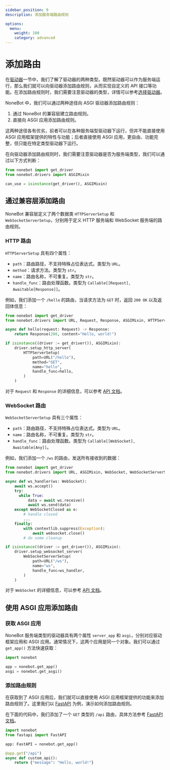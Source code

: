 ```yaml
---
sidebar_position: 9
description: 添加服务端路由规则

options:
  menu:
    weight: 100
    category: advanced
---
```


# 添加路由

在[驱动器](./driver.md)一节中，我们了解了驱动器的两种类型。既然驱动器可以作为服务端运行，那么我们就可以向驱动器添加路由规则，从而实现自定义的 API 接口等功能。在添加路由规则时，我们需要注意驱动器的类型，详情可以参考[选择驱动器](./driver.md#配置驱动器)。

NoneBot 中，我们可以通过两种途径向 ASGI 驱动器添加路由规则：

1. 通过 NoneBot 的兼容层建立路由规则。
2. 直接向 ASGI 应用添加路由规则。

这两种途径各有优劣，前者可以在各种服务端型驱动器下运行，但并不能直接使用 ASGI 应用框架提供的特性与功能；后者直接使用 ASGI 应用，更自由、功能完整，但只能在特定类型驱动器下运行。

在向驱动器添加路由规则时，我们需要注意驱动器是否为服务端类型，我们可以通过以下方式判断：

```python {3}
from nonebot import get_driver
from nonebot.drivers import ASGIMixin

can_use = isinstance(get_driver(), ASGIMixin)
```

## 通过兼容层添加路由

NoneBot 兼容层定义了两个数据类 `HTTPServerSetup` 和 `WebSocketServerSetup`，分别用于定义 HTTP 服务端和 WebSocket 服务端的路由规则。

### HTTP 路由

`HTTPServerSetup` 具有四个属性：

- `path`：路由路径，不支持特殊占位表达式。类型为 `URL`。
- `method`：请求方法。类型为 `str`。
- `name`：路由名称，不可重复。类型为 `str`。
- `handle_func`：路由处理函数。类型为 `Callable[[Request], Awaitable[Response]]`。

例如，我们添加一个 `/hello` 的路由，当请求方法为 `GET` 时，返回 `200 OK` 以及返回体信息：

```python
from nonebot import get_driver
from nonebot.drivers import URL, Request, Response, ASGIMixin, HTTPServerSetup

async def hello(request: Request) -> Response:
    return Response(200, content="Hello, world!")

if isinstance((driver := get_driver()), ASGIMixin):
    driver.setup_http_server(
        HTTPServerSetup(
            path=URL("/hello"),
            method="GET",
            name="hello",
            handle_func=hello,
        )
    )
```

对于 `Request` 和 `Response` 的详细信息，可以参考 [API 文档](../api/drivers/index.md)。

### WebSocket 路由

`WebSocketServerSetup` 具有三个属性：

- `path`：路由路径，不支持特殊占位表达式。类型为 `URL`。
- `name`：路由名称，不可重复。类型为 `str`。
- `handle_func`：路由处理函数。类型为 `Callable[[WebSocket], Awaitable[Any]]`。

例如，我们添加一个 `/ws` 的路由，发送所有接收到的数据：

```python
from nonebot import get_driver
from nonebot.drivers import URL, ASGIMixin, WebSocket, WebSocketServerSetup

async def ws_handler(ws: WebSocket):
    await ws.accept()
    try:
      while True:
          data = await ws.receive()
          await ws.send(data)
    except WebSocketClosed as e:
        # handle closed
        ...
    finally:
        with contextlib.suppress(Exception):
            await websocket.close()
        # do some cleanup

if isinstance((driver := get_driver()), ASGIMixin):
    driver.setup_websocket_server(
        WebSocketServerSetup(
            path=URL("/ws"),
            name="ws",
            handle_func=ws_handler,
        )
    )
```

对于 `WebSocket` 的详细信息，可以参考 [API 文档](../api/drivers/index.md)。

## 使用 ASGI 应用添加路由

### 获取 ASGI 应用

NoneBot 服务端类型的驱动器具有两个属性 `server_app` 和 `asgi`，分别对应驱动框架应用和 ASGI 应用。通常情况下，这两个应用是同一个对象。我们可以通过 `get_app()` 方法快速获取：

```python
import nonebot

app = nonebot.get_app()
asgi = nonebot.get_asgi()
```

### 添加路由规则

在获取到了 ASGI 应用后，我们就可以直接使用 ASGI 应用框架提供的功能来添加路由规则了。这里我们以 [FastAPI](./driver.md#fastapi默认) 为例，演示如何添加路由规则。

在下面的代码中，我们添加了一个 `GET` 类型的 `/api` 路由，具体方法参考 [FastAPI 文档](https://fastapi.tiangolo.com/)。

```python
import nonebot
from fastapi import FastAPI

app: FastAPI = nonebot.get_app()

@app.get("/api")
async def custom_api():
    return {"message": "Hello, world!"}
```
